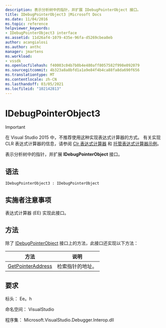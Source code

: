 ```yaml
---
description: 表示分析树中的指针，并扩展 IDebugPointerObject 接口。
title: IDebugPointerObject3 |Microsoft Docs
ms.date: 11/04/2016
ms.topic: reference
helpviewer_keywords:
- IDebugPointerObject3 interface
ms.assetid: 11d26af4-1079-435e-96fa-d5269cbea8eb
author: acangialosi
ms.author: anthc
manager: jmartens
ms.workload:
- vssdk
ms.openlocfilehash: f40003c04b7b0b4e480aff8057582f998e092079
ms.sourcegitcommit: 4b323a8a8bfd1a1a9e84f4b4ca88fa8da690f656
ms.translationtype: MT
ms.contentlocale: zh-CN
ms.lasthandoff: 03/05/2021
ms.locfileid: "102142813"
---
```

# <a name="idebugpointerobject3"></a>IDebugPointerObject3
> [!IMPORTANT]
> 在 Visual Studio 2015 中，不推荐使用这种实现表达式计算器的方式。 有关实现 CLR 表达式计算器的信息，请参阅 [Clr 表达式计算器](https://github.com/Microsoft/ConcordExtensibilitySamples/wiki/CLR-Expression-Evaluators) 和 [托管表达式计算器示例](https://github.com/Microsoft/ConcordExtensibilitySamples/wiki/Managed-Expression-Evaluator-Sample)。

 表示分析树中的指针，并扩展 **IDebugPointerObject** 接口。

## <a name="syntax"></a>语法

```
IDebugPointerObject3 : IDebugPointerObject
```

## <a name="notes-for-implementers"></a>实施者注意事项
 表达式计算器 (EE) 实现此接口。

## <a name="methods"></a>方法
 除了 [IDebugPointerObject](../../../extensibility/debugger/reference/idebugpointerobject.md) 接口上的方法，此接口还实现以下方法：

|方法|说明|
|------------|-----------------|
|[GetPointerAddress](../../../extensibility/debugger/reference/idebugpointerobject3-getpointeraddress.md)|检索指针的地址。|

## <a name="requirements"></a>要求
 标头： Ee。h

 命名空间： VisualStudio

 程序集： Microsoft.VisualStudio.Debugger.Interop.dll
